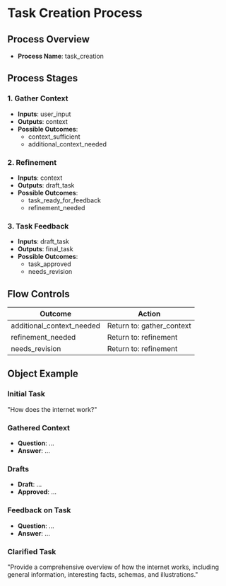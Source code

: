# Task Creation Process

## Process Overview
- **Process Name**: task_creation

## Process Stages

### 1. Gather Context
- **Inputs**: user_input
- **Outputs**: context
- **Possible Outcomes**:
  - context_sufficient
  - additional_context_needed

### 2. Refinement
- **Inputs**: context
- **Outputs**: draft_task
- **Possible Outcomes**:
  - task_ready_for_feedback
  - refinement_needed

### 3. Task Feedback
- **Inputs**: draft_task
- **Outputs**: final_task
- **Possible Outcomes**:
  - task_approved
  - needs_revision

## Flow Controls

| Outcome | Action |
|---------|--------|
| additional_context_needed | Return to: gather_context |
| refinement_needed | Return to: refinement |
| needs_revision | Return to: refinement |

## Object Example

### Initial Task
"How does the internet work?"

### Gathered Context
- **Question**: ...
- **Answer**: ...

### Drafts
- **Draft**: ...
- **Approved**: ...

### Feedback on Task
- **Question**: ...
- **Answer**: ...

### Clarified Task
"Provide a comprehensive overview of how the internet works, including general information, interesting facts, schemas, and illustrations." 